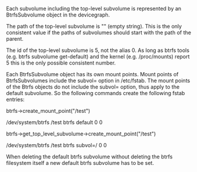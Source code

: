 
Each subvolume including the top-level subvolume is represented by an
BtrfsSubvolume object in the devicegraph.

The path of the top-level subvolume is "" (empty string). This is the only
consistent value if the paths of subvolumes should start with the path of the
parent.

The id of the top-level subvolume is 5, not the alias 0. As long as btrfs
tools (e.g. btrfs subvolume get-default) and the kernel (e.g. /proc/mounts)
report 5 this is the only possible consistent number.

Each BtrfsSubvolume object has its own mount points. Mount points of
BtrfsSubvolumes include the subvol= option in /etc/fstab. The mount points of
the Btrfs objects do not include the subvol= option, thus apply to the default
subvolume. So the following commands create the following fstab entries:

btrfs->create_mount_point("/test")

  /dev/system/btrfs  /test  btrfs  default  0 0

btrfs->get_top_level_subvolume->create_mount_point("/test")

  /dev/system/btrfs  /test  btrfs  subvol=/  0 0

When deleting the default btrfs subvolume without deleting the btrfs
filesystem itself a new default btrfs subvolume has to be set.

